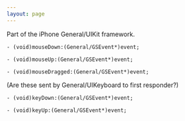```yaml
---
layout: page
---
```




Part of the iPhone General/UIKit framework.

<code>- (void)mouseDown:(General/GSEvent*)event;</code>

<code>- (void)mouseUp:(General/GSEvent*)event;</code>

<code>- (void)mouseDragged:(General/GSEvent*)event;</code>


(Are these sent by General/UIKeyboard to first responder?)

<code>- (void)keyDown:(General/GSEvent*)event;</code>

<code>- (void)keyUp:(General/GSEvent*)event;</code>